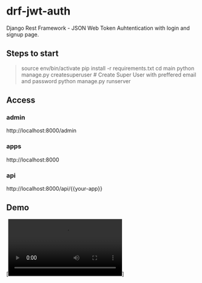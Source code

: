 # drf-jwt-auth
Django Rest Framework - JSON Web Token Auhtentication with login and signup page.


## Steps to start

> source env/bin/activate
> pip install -r requirements.txt
> cd main
> python manage.py createsuperuser # Create Super User with preffered email and password
> python manage.py runserver


## Access

### admin
http://localhost:8000/admin

### apps
http://localhost:8000

### api
http://localhost:8000/api/{{your-app}}

## Demo

[![Watch the video](./demo.mp4)]
